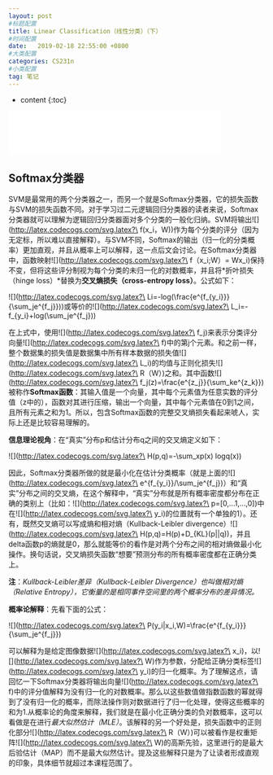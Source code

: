 ```yaml
---
layout: post
#标题配置
title: Linear Classification（线性分类）（下）
#时间配置
date:   2019-02-18 22:55:00 +0800
#大类配置
categories: CS231n
#小类配置
tag: 笔记
---
```


* content
{:toc}


<iframe frameborder="no" border="0" marginwidth="0" marginheight="0" width="420" height="86" src="//music.163.com/outchain/player?type=2&id=28828076&auto=1&height=66"></iframe>

## Softmax分类器

SVM是最常用的两个分类器之一，而另一个就是Softmax分类器，它的损失函数与SVM的损失函数不同。对于学习过二元逻辑回归分类器的读者来说，Softmax分类器就可以理解为逻辑回归分类器面对多个分类的一般化归纳。SVM将输出![](http://latex.codecogs.com/svg.latex?\ f(x_i，W))作为每个分类的评分（因为无定标，所以难以直接解释）。与SVM不同，Softmax的输出（归一化的分类概率）更加直观，并且从概率上可以解释，这一点后文会讨论。在Softmax分类器中，函数映射![](http://latex.codecogs.com/svg.latex?\ f（x_i;W）= Wx_i)保持不变，但将这些评分制视为每个分类的未归一化的对数概率，并且将*折叶损失（hinge loss）*替换为**交叉熵损失（cross-entropy loss）**。公式如下：

![](http://latex.codecogs.com/svg.latex?\ Li=-log(\frac{e^{f_{y_i}}}{\sum_je^{f_j}}))或等价的![](http://latex.codecogs.com/svg.latex?\ L_i=-f_{y_i}+log(\sum_je^{f_j}))

在上式中，使用![](http://latex.codecogs.com/svg.latex?\ f_j)来表示分类评分向量![](http://latex.codecogs.com/svg.latex?\ f)中的第j个元素。和之前一样，整个数据集的损失值是数据集中所有样本数据的损失值![](http://latex.codecogs.com/svg.latex?\ L_i)的均值与正则化损失![](http://latex.codecogs.com/svg.latex?\ R（W）)之和。其中函数![](http://latex.codecogs.com/svg.latex?\ f_j(z)=\frac{e^{z_j}}{\sum_ke^{z_k}})被称作**Softmax函数**：其输入值是一个向量，其中每个元素值为任意实数的评分值（z中的），函数对其进行压缩，输出一个向量，其中每个元素值在0到1之间，且所有元素之和为1。所以，包含Softmax函数的完整交叉熵损失看起来唬人，实际上还是比较容易理解的。

**信息理论视角**：在“真实”分布p和估计分布q之间的交叉熵定义如下：

![](http://latex.codecogs.com/svg.latex?\ H(p,q)=-\sum_xp(x) logq(x))

因此，Softmax分类器所做的就是最小化在估计分类概率（就是上面的![](http://latex.codecogs.com/svg.latex?\ e^{f_{y_i}}/\sum_je^{f_j})）和“真实”分布之间的交叉熵，在这个解释中，“真实”分布就是所有概率密度都分布在正确的类别上（比如：![](http://latex.codecogs.com/svg.latex?\ p=[0,...1,...,0])中在![](http://latex.codecogs.com/svg.latex?\ y_i)的位置就有一个单独的1）。还有，既然交叉熵可以写成熵和相对熵（Kullback-Leibler divergence）![](http://latex.codecogs.com/svg.latex?\ H(p,q)=H(p)+D_{KL}(p\||q))，并且delta函数p的熵就是0，那么就能等价的看作是对两个分布之间的相对熵做最小化操作。换句话说，交叉熵损失函数“想要”预测分布的所有概率密度都在正确分类上。

**注**：*Kullback-Leibler差异（Kullback-Leibler Divergence）也叫做相对熵（Relative Entropy），它衡量的是相同事件空间里的两个概率分布的差异情况。*

**概率论解释**：先看下面的公式：

![](http://latex.codecogs.com/svg.latex?\ P(y_i\|x_i,W)=\frac{e^{f_{y_i}}}{\sum_je^{f_j}})

可以解释为是给定图像数据![](http://latex.codecogs.com/svg.latex?\  x_i)，以![](http://latex.codecogs.com/svg.latex?\ W)作为参数，分配给正确分类标签![](http://latex.codecogs.com/svg.latex?\ y_i)的归一化概率。为了理解这点，请回忆一下Softmax分类器将输出向量![](http://latex.codecogs.com/svg.latex?\ f)中的评分值解释为没有归一化的对数概率。那么以这些数值做指数函数的幂就得到了没有归一化的概率，而除法操作则对数据进行了归一化处理，使得这些概率的和为1.从概率论的角度来解释，我们就是在最小化正确分类的负对数概率，这可以看做是在进行*最大似然估计（MLE）*。该解释的另一个好处是，损失函数中的正则化部分![](http://latex.codecogs.com/svg.latex?\ R（W）)可以被看作是权重矩阵![](http://latex.codecogs.com/svg.latex?\ W)的高斯先验，这里进行的是最大后验估计（MAP）而不是最大似然估计。提及这些解释只是为了让读者形成直观的印象，具体细节就超过本课程范围了。

